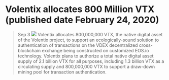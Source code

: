 # Volentix allocates 800 Million VTX (published date February 24, 2020)
> Sep 3
![](https://miro.medium.com/max/700/1*LASdH6ZhJjaFHZEUPSn5iQ.jpeg)
Volentix allocates 800,000,000 VTX, the native digital asset of the Volentix project, to support an ecologically-sound solution to authentication of transactions on the VDEX decentralized cross-blockchain exchange being constructed on customized EOS.io technology. Volentix plans to authorize a total native digital asset supply of 2.1 billion VTX for all purposes, including 1.3 billion VTX as a circulating supply and 800,000,000 VTX to support a draw-down mining pool for transaction authentication.
